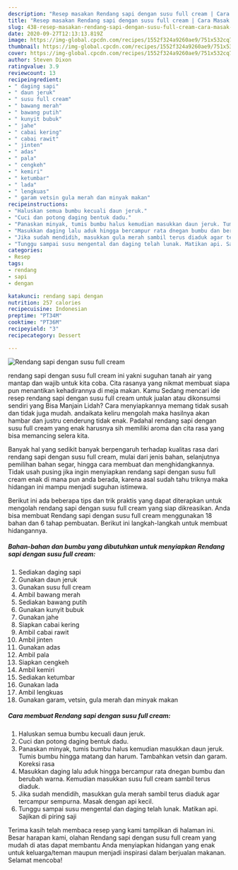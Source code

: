 ```yaml
---
description: "Resep masakan Rendang sapi dengan susu full cream | Cara Masak Rendang sapi dengan susu full cream Yang Enak Banget"
title: "Resep masakan Rendang sapi dengan susu full cream | Cara Masak Rendang sapi dengan susu full cream Yang Enak Banget"
slug: 438-resep-masakan-rendang-sapi-dengan-susu-full-cream-cara-masak-rendang-sapi-dengan-susu-full-cream-yang-enak-banget
date: 2020-09-27T12:13:13.819Z
image: https://img-global.cpcdn.com/recipes/1552f324a9260ae9/751x532cq70/rendang-sapi-dengan-susu-full-cream-foto-resep-utama.jpg
thumbnail: https://img-global.cpcdn.com/recipes/1552f324a9260ae9/751x532cq70/rendang-sapi-dengan-susu-full-cream-foto-resep-utama.jpg
cover: https://img-global.cpcdn.com/recipes/1552f324a9260ae9/751x532cq70/rendang-sapi-dengan-susu-full-cream-foto-resep-utama.jpg
author: Steven Dixon
ratingvalue: 3.9
reviewcount: 13
recipeingredient:
- " daging sapi"
- " daun jeruk"
- " susu full cream"
- " bawang merah"
- " bawang putih"
- " kunyit bubuk"
- " jahe"
- " cabai kering"
- " cabai rawit"
- " jinten"
- " adas"
- " pala"
- " cengkeh"
- " kemiri"
- " ketumbar"
- " lada"
- " lengkuas"
- " garam vetsin gula merah dan minyak makan"
recipeinstructions:
- "Haluskan semua bumbu kecuali daun jeruk."
- "Cuci dan potong daging bentuk dadu."
- "Panaskan minyak, tumis bumbu halus kemudian masukkan daun jeruk. Tumis bumbu hingga matang dan harum. Tambahkan vetsin dan garam. Koreksi rasa"
- "Masukkan daging lalu aduk hingga bercampur rata dnegan bumbu dan berubah warna. Kemudian masukkan susu full cream sambil terus diaduk."
- "Jika sudah mendidih, masukkan gula merah sambil terus diaduk agar tercampur sempurna. Masak dengan api kecil."
- "Tunggu sampai susu mengental dan daging telah lunak. Matikan api. Sajikan di piring saji"
categories:
- Resep
tags:
- rendang
- sapi
- dengan

katakunci: rendang sapi dengan 
nutrition: 257 calories
recipecuisine: Indonesian
preptime: "PT34M"
cooktime: "PT36M"
recipeyield: "3"
recipecategory: Dessert

---
```



![Rendang sapi dengan susu full cream](https://img-global.cpcdn.com/recipes/1552f324a9260ae9/751x532cq70/rendang-sapi-dengan-susu-full-cream-foto-resep-utama.jpg)


rendang sapi dengan susu full cream ini yakni suguhan tanah air yang mantap dan wajib untuk kita coba. Cita rasanya yang nikmat membuat siapa pun menantikan kehadirannya di meja makan.
Kamu Sedang mencari ide resep rendang sapi dengan susu full cream untuk jualan atau dikonsumsi sendiri yang Bisa Manjain Lidah? Cara menyiapkannya memang tidak susah dan tidak juga mudah. andaikata keliru mengolah maka hasilnya akan hambar dan justru cenderung tidak enak. Padahal rendang sapi dengan susu full cream yang enak harusnya sih memiliki aroma dan cita rasa yang bisa memancing selera kita.

Banyak hal yang sedikit banyak berpengaruh terhadap kualitas rasa dari rendang sapi dengan susu full cream, mulai dari jenis bahan, selanjutnya pemilihan bahan segar, hingga cara membuat dan menghidangkannya. Tidak usah pusing jika ingin menyiapkan rendang sapi dengan susu full cream enak di mana pun anda berada, karena asal sudah tahu triknya maka hidangan ini mampu menjadi suguhan istimewa.




Berikut ini ada beberapa tips dan trik praktis yang dapat diterapkan untuk mengolah rendang sapi dengan susu full cream yang siap dikreasikan. Anda bisa membuat Rendang sapi dengan susu full cream menggunakan 18 bahan dan 6 tahap pembuatan. Berikut ini langkah-langkah untuk membuat hidangannya.

<!--inarticleads1-->

##### Bahan-bahan dan bumbu yang dibutuhkan untuk menyiapkan Rendang sapi dengan susu full cream:

1. Sediakan  daging sapi
1. Gunakan  daun jeruk
1. Gunakan  susu full cream
1. Ambil  bawang merah
1. Sediakan  bawang putih
1. Gunakan  kunyit bubuk
1. Gunakan  jahe
1. Siapkan  cabai kering
1. Ambil  cabai rawit
1. Ambil  jinten
1. Gunakan  adas
1. Ambil  pala
1. Siapkan  cengkeh
1. Ambil  kemiri
1. Sediakan  ketumbar
1. Gunakan  lada
1. Ambil  lengkuas
1. Gunakan  garam, vetsin, gula merah dan minyak makan




<!--inarticleads2-->

##### Cara membuat Rendang sapi dengan susu full cream:

1. Haluskan semua bumbu kecuali daun jeruk.
1. Cuci dan potong daging bentuk dadu.
1. Panaskan minyak, tumis bumbu halus kemudian masukkan daun jeruk. Tumis bumbu hingga matang dan harum. Tambahkan vetsin dan garam. Koreksi rasa
1. Masukkan daging lalu aduk hingga bercampur rata dnegan bumbu dan berubah warna. Kemudian masukkan susu full cream sambil terus diaduk.
1. Jika sudah mendidih, masukkan gula merah sambil terus diaduk agar tercampur sempurna. Masak dengan api kecil.
1. Tunggu sampai susu mengental dan daging telah lunak. Matikan api. Sajikan di piring saji




Terima kasih telah membaca resep yang kami tampilkan di halaman ini. Besar harapan kami, olahan Rendang sapi dengan susu full cream yang mudah di atas dapat membantu Anda menyiapkan hidangan yang enak untuk keluarga/teman maupun menjadi inspirasi dalam berjualan makanan. Selamat mencoba!
